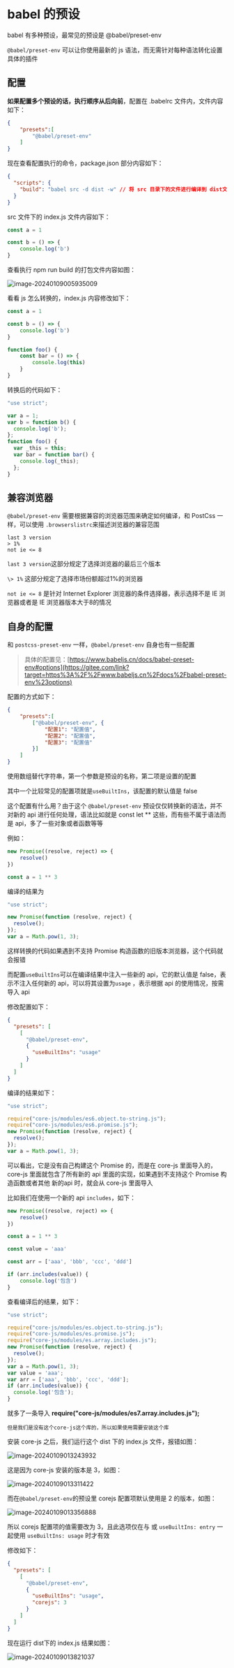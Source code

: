 # babel 的预设

babel 有多种预设，最常见的预设是 @babel/preset-env

`@babel/preset-env` 可以让你使用最新的 js 语法，而无需针对每种语法转化设置具体的插件

## 配置

**如果配置多个预设的话，执行顺序从后向前**，配置在 .babelrc 文件内，文件内容如下：

~~~json
{
    "presets":[
        "@babel/preset-env"
    ]
}
~~~

现在查看配置执行的命令，package.json 部分内容如下：

~~~json
{
  "scripts": {
	"build": "babel src -d dist -w" // 将 src 目录下的文件进行编译到 dist文件夹下，-w 表示开启监听
  }
}
~~~

src 文件下的 index.js 文件内容如下：

~~~js
const a = 1

const b = () => {
	console.log('b')
}
~~~

查看执行 npm run build 的打包文件内容如图：

![image-20240109005935009](./babel的预设.assets/image-20240109005935009.png)

看看 js 怎么转换的，index.js 内容修改如下：

~~~js
const a = 1

const b = () => {
	console.log('b')
}

function foo() {
	const bar = () => {
		console.log(this)
	}
}
~~~

转换后的代码如下：

~~~js
"use strict";

var a = 1;
var b = function b() {
  console.log('b');
};
function foo() {
  var _this = this;
  var bar = function bar() {
    console.log(_this);
  };
}
~~~

## 兼容浏览器

`@babel/preset-env` 需要根据兼容的浏览器范围来确定如何编译，和 PostCss 一样，可以使用 `.browserslistrc`来描述浏览器的兼容范围

~~~
last 3 version
> 1%
not ie <= 8
~~~

`last 3 version`这部分规定了选择浏览器的最后三个版本

`\> 1%` 这部分规定了选择市场份额超过1%的浏览器

`not ie <= 8` 是针对 Internet Explorer 浏览器的条件选择器，表示选择不是 IE 浏览器或者是 IE 浏览器版本大于8的情况

## 自身的配置

和 `postcss-preset-env` 一样，`@babel/preset-env` 自身也有一些配置

> 具体的配置见：[https://www.babeljs.cn/docs/babel-preset-env#options](https://gitee.com/link?target=https%3A%2F%2Fwww.babeljs.cn%2Fdocs%2Fbabel-preset-env%23options)

配置的方式如下：

~~~json
{
    "presets":[
        ["@babel/preset-env", {
            "配置1": "配置值",
            "配置2": "配置值",
            "配置3": "配置值"
        }]
    ]
}
~~~

使用数组替代字符串，第一个参数是预设的名称，第二项是设置的配置

其中一个比较常见的配置项就是`useBuiltIns`，该配置的默认值是 false

这个配置有什么用？由于这个 `@babel/preset-env` 预设仅仅转换新的语法，并不对新的 api 进行任何处理，语法比如就是 const let ** 这些，而有些不属于语法而是 api，多了一些对象或者函数等等

例如：

~~~js
new Promise((resolve, reject) => {
	resolve()
})

const a = 1 ** 3
~~~

编译的结果为

~~~js
"use strict";

new Promise(function (resolve, reject) {
  resolve();
});
var a = Math.pow(1, 3);
~~~

这样转换的代码如果遇到不支持 Promise 构造函数的旧版本浏览器，这个代码就会报错

而配置`useBuiltIns`可以在编译结果中注入一些新的 api，它的默认值是 false，表示不注入任何新的 api，可以将其设置为`usage` ，表示根据 api 的使用情况，按需导入 api

修改配置如下：

~~~json
{
  "presets": [
    [
      "@babel/preset-env",
      {
        "useBuiltIns": "usage"
      }
    ]
  ]
}
~~~

编译的结果如下：

~~~js
"use strict";

require("core-js/modules/es6.object.to-string.js");
require("core-js/modules/es6.promise.js");
new Promise(function (resolve, reject) {
  resolve();
});
var a = Math.pow(1, 3);
~~~

可以看出，它是没有自己构建这个 Promise 的，而是在 core-js 里面导入的，core-js 里面就包含了所有新的 api 里面的实现，如果遇到不支持这个 Promise 构造函数或者其他 新的api 时，就会从 core-js 里面导入

比如我们在使用一个新的 api `includes`，如下：

~~~js
new Promise((resolve, reject) => {
	resolve()
})

const a = 1 ** 3

const value = 'aaa'

const arr = ['aaa', 'bbb', 'ccc', 'ddd']

if (arr.includes(value)) {
	console.log('包含')
}
~~~

查看编译后的结果，如下：

~~~js
"use strict";

require("core-js/modules/es.object.to-string.js");
require("core-js/modules/es.promise.js");
require("core-js/modules/es.array.includes.js");
new Promise(function (resolve, reject) {
  resolve();
});
var a = Math.pow(1, 3);
var value = 'aaa';
var arr = ['aaa', 'bbb', 'ccc', 'ddd'];
if (arr.includes(value)) {
  console.log('包含');
}
~~~

就多了一条导入 **require("core-js/modules/es7.array.includes.js");**

`但是我们是没有这个core-js这个库的，所以如果使用需要安装这个库`

安装 core-js 之后，我们运行这个 dist 下的 index.js 文件，报错如图：

![image-20240109013243932](./babel的预设.assets/image-20240109013243932.png)

这是因为 core-js 安装的版本是 3，如图：

![image-20240109013311422](./babel的预设.assets/image-20240109013311422.png)

而在`@babel/preset-env`的预设里 corejs 配置项默认使用是 2 的版本，如图：

![image-20240109013356888](./babel的预设.assets/image-20240109013356888.png)

所以 corejs 配置项的值需要改为 3，且此选项仅在与 或 `useBuiltIns: entry` 一起使用 `useBuiltIns: usage` 时才有效

修改如下：

~~~json
{
  "presets": [
    [
      "@babel/preset-env",
      {
        "useBuiltIns": "usage",
        "corejs": 3
      }
    ]
  ]
}
~~~

现在运行 dist下的 index.js 结果如图：

![image-20240109013821037](./babel的预设.assets/image-20240109013821037.png)
